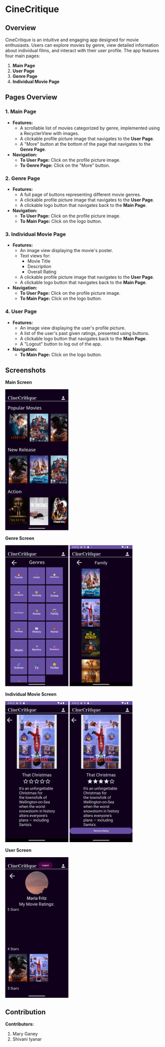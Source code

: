 # CineCritique

## Overview
CineCritique is an intuitive and engaging app designed for movie enthusiasts. Users can explore movies by genre, view detailed information about individual films, and interact with their user profile. The app features four main pages:

1. **Main Page**
2. **User Page**
3. **Genre Page**
4. **Individual Movie Page**

## Pages Overview

### 1. Main Page
- **Features:**
  - A scrollable list of movies categorized by genre, implemented using a RecyclerView with images.
  - A clickable profile picture image that navigates to the **User Page**.
  - A "More" button at the bottom of the page that navigates to the **Genre Page**.
- **Navigation:**
  - **To User Page:** Click on the profile picture image.
  - **To Genre Page:** Click on the "More" button.

### 2. Genre Page
- **Features:**
  - A full page of buttons representing different movie genres.
  - A clickable profile picture image that navigates to the **User Page**.
  - A clickable logo button that navigates back to the **Main Page**.
- **Navigation:**
  - **To User Page:** Click on the profile picture image.
  - **To Main Page:** Click on the logo button.

### 3. Individual Movie Page
- **Features:**
  - An image view displaying the movie's poster.
  - Text views for:
    - Movie Title
    - Description
    - Overall Rating
  - A clickable profile picture image that navigates to the **User Page**.
  - A clickable logo button that navigates back to the **Main Page**.
- **Navigation:**
  - **To User Page:** Click on the profile picture image.
  - **To Main Page:** Click on the logo button.

### 4. User Page
- **Features:**
  - An image view displaying the user's profile picture.
  - A list of the user's past given ratings, presented using buttons.
  - A clickable logo button that navigates back to the **Main Page**.
  - A "Logout" button to log out of the app.
- **Navigation:**
  - **To Main Page:** Click on the logo button.

## Screenshots
**Main Screen**

<img src="CIneMain.png" alt="Main page of app showing scrollable lists of movies" width=40%>

**Genre Screen**

<img src="CineGenrePick.png" alt="Genre pick page of app showing buttons to choose genre" width=40%>

<img src="CineGenre.png" alt="Genre movies page of app showing movies in specific genre" width=40%>

**Individual Movie Screen**

<img src="CineIndMovie.png" alt="Individual movie page of app showing information about chosen movie and option to rate said movie" width=40%>

<img src="CineIndMovie2.png" alt="Individual movie page of app showing information about rated movie and option remove rating about said movie" width=40%>

**User Screen**

<img src="CineUser.png" alt="User page of app showing user ratings of differnt movies" width=40%>

## Contribution
**Contributors:**
1. Mary Ganey
2. Shivani Iyanar
